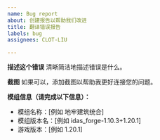 ```yaml
---
name: Bug report
about: 创建报告以帮助我们改进
title: 翻译错误报告
labels: bug
assignees: CLOT-LIU

---
```


**描述这个错误**
清晰简洁地描述错误是什么。

**截图**
如果可以，添加截图以帮助我更好连接您的问题。

**模组信息（请完成以下信息）：**

- 模组名称：[例如 地牢建筑统合]
- 模组版本名：[例如 idas_forge-1.10.3+1.20.1]
- 游戏版本：[例如 1.20.1]
